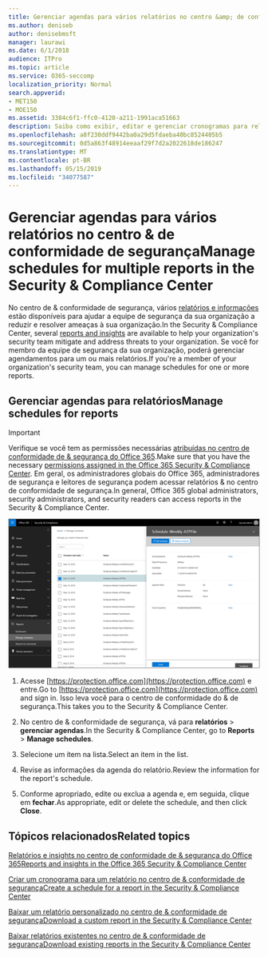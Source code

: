 ```yaml
---
title: Gerenciar agendas para vários relatórios no centro &amp; de conformidade de segurança
ms.author: deniseb
author: denisebmsft
manager: laurawi
ms.date: 6/1/2018
audience: ITPro
ms.topic: article
ms.service: O365-seccomp
localization_priority: Normal
search.appverid:
- MET150
- MOE150
ms.assetid: 3384c6f1-ffc0-4120-a211-1991aca51663
description: Saiba como exibir, editar e gerenciar cronogramas para relatórios no centro de conformidade &amp; de segurança.
ms.openlocfilehash: a8f230ddf9442ba0a29d5fdaeba40bc8524405b5
ms.sourcegitcommit: 0d5a863f48914eeaaf29f7d2a2022618de186247
ms.translationtype: MT
ms.contentlocale: pt-BR
ms.lasthandoff: 05/15/2019
ms.locfileid: "34077587"
---
```

# <a name="manage-schedules-for-multiple-reports-in-the-security-amp-compliance-center"></a><span data-ttu-id="a52d1-103">Gerenciar agendas para vários relatórios no centro &amp; de conformidade de segurança</span><span class="sxs-lookup"><span data-stu-id="a52d1-103">Manage schedules for multiple reports in the Security &amp; Compliance Center</span></span>

<span data-ttu-id="a52d1-104">No centro de &amp; conformidade de segurança, vários [relatórios e informações](reports-and-insights-in-security-and-compliance.md) estão disponíveis para ajudar a equipe de segurança da sua organização a reduzir e resolver ameaças à sua organização.</span><span class="sxs-lookup"><span data-stu-id="a52d1-104">In the Security &amp; Compliance Center, several [reports and insights](reports-and-insights-in-security-and-compliance.md) are available to help your organization's security team mitigate and address threats to your organization.</span></span> <span data-ttu-id="a52d1-105">Se você for membro da equipe de segurança da sua organização, poderá gerenciar agendamentos para um ou mais relatórios.</span><span class="sxs-lookup"><span data-stu-id="a52d1-105">If you're a member of your organization's security team, you can manage schedules for one or more reports.</span></span> 
  
## <a name="manage-schedules-for-reports"></a><span data-ttu-id="a52d1-106">Gerenciar agendas para relatórios</span><span class="sxs-lookup"><span data-stu-id="a52d1-106">Manage schedules for reports</span></span>

> [!IMPORTANT]
> <span data-ttu-id="a52d1-107">Verifique se você tem as permissões necessárias [atribuídas no centro de conformidade de &amp; segurança do Office 365](permissions-in-the-security-and-compliance-center.md).</span><span class="sxs-lookup"><span data-stu-id="a52d1-107">Make sure that you have the necessary [permissions assigned in the Office 365 Security &amp; Compliance Center](permissions-in-the-security-and-compliance-center.md).</span></span> <span data-ttu-id="a52d1-108">Em geral, os administradores globais do Office 365, administradores de segurança e leitores de segurança podem acessar relatórios &amp; no centro de conformidade de segurança.</span><span class="sxs-lookup"><span data-stu-id="a52d1-108">In general, Office 365 global administrators, security administrators, and security readers can access reports in the Security &amp; Compliance Center.</span></span> 
  
![No centro de &amp; conformidade de segurança, escolha \> relatórios gerenciar agendas](media/efa5e2f9-bf73-4f85-acea-f1ca7e2bca5e.png)

1. <span data-ttu-id="a52d1-110">Acesse [https://protection.office.com](https://protection.office.com) e entre.</span><span class="sxs-lookup"><span data-stu-id="a52d1-110">Go to [https://protection.office.com](https://protection.office.com) and sign in.</span></span> <span data-ttu-id="a52d1-111">Isso leva você para o centro de conformidade do & de segurança.</span><span class="sxs-lookup"><span data-stu-id="a52d1-111">This takes you to the Security & Compliance Center.</span></span>

2. <span data-ttu-id="a52d1-112">No centro de &amp; conformidade de segurança, vá para **relatórios** \> **gerenciar agendas**.</span><span class="sxs-lookup"><span data-stu-id="a52d1-112">In the Security &amp; Compliance Center, go to **Reports** \> **Manage schedules**.</span></span>
    
3. <span data-ttu-id="a52d1-113">Selecione um item na lista.</span><span class="sxs-lookup"><span data-stu-id="a52d1-113">Select an item in the list.</span></span>
    
4. <span data-ttu-id="a52d1-114">Revise as informações da agenda do relatório.</span><span class="sxs-lookup"><span data-stu-id="a52d1-114">Review the information for the report's schedule.</span></span>
    
5. <span data-ttu-id="a52d1-115">Conforme apropriado, edite ou exclua a agenda e, em seguida, clique em **fechar**.</span><span class="sxs-lookup"><span data-stu-id="a52d1-115">As appropriate, edit or delete the schedule, and then click **Close**.</span></span>
    
## <a name="related-topics"></a><span data-ttu-id="a52d1-116">Tópicos relacionados</span><span class="sxs-lookup"><span data-stu-id="a52d1-116">Related topics</span></span>

[<span data-ttu-id="a52d1-117">Relatórios e insights no centro de conformidade de &amp; segurança do Office 365</span><span class="sxs-lookup"><span data-stu-id="a52d1-117">Reports and insights in the Office 365 Security &amp; Compliance Center</span></span>](reports-and-insights-in-security-and-compliance.md)
  
[<span data-ttu-id="a52d1-118">Criar um cronograma para um relatório no centro de &amp; conformidade de segurança</span><span class="sxs-lookup"><span data-stu-id="a52d1-118">Create a schedule for a report in the Security &amp; Compliance Center</span></span>](create-a-schedule-for-a-report.md)
  
[<span data-ttu-id="a52d1-119">Baixar um relatório personalizado no centro de &amp; conformidade de segurança</span><span class="sxs-lookup"><span data-stu-id="a52d1-119">Download a custom report in the Security &amp; Compliance Center</span></span>](set-up-and-download-a-custom-report.md)
  
[<span data-ttu-id="a52d1-120">Baixar relatórios existentes no centro de &amp; conformidade de segurança</span><span class="sxs-lookup"><span data-stu-id="a52d1-120">Download existing reports in the Security &amp; Compliance Center</span></span>](download-existing-reports.md)
  

